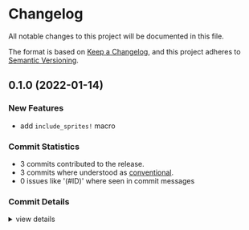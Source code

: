 # Changelog

All notable changes to this project will be documented in this file.

The format is based on [Keep a Changelog](https://keepachangelog.com/en/1.0.0/),
and this project adheres to [Semantic Versioning](https://semver.org/spec/v2.0.0.html).

## 0.1.0 (2022-01-14)

### New Features

 - <csr-id-06dc6afedf6ea051c5927fd06f0b7fd84a6bb55b/> add `include_sprites!` macro

### Commit Statistics

<csr-read-only-do-not-edit/>

 - 3 commits contributed to the release.
 - 3 commits where understood as [conventional](https://www.conventionalcommits.org).
 - 0 issues like '(#ID)' where seen in commit messages

### Commit Details

<csr-read-only-do-not-edit/>

<details><summary>view details</summary>

 * **Uncategorized**
    - update changelogs ([`a0f0eb4`](https://github.com/ZetaNumbers/wasm4-rs/commit/a0f0eb4c388e0b91a9edda291aa61f10e3388229))
    - bump versions ([`ac05404`](https://github.com/ZetaNumbers/wasm4-rs/commit/ac05404fc96f0089d40dd55f238da870f683526f))
    - add `include_sprites!` macro ([`06dc6af`](https://github.com/ZetaNumbers/wasm4-rs/commit/06dc6afedf6ea051c5927fd06f0b7fd84a6bb55b))
</details>

